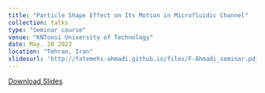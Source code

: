 ```yaml
---
title: "Particle Shape Effect on Its Motion in Microfluidic Channel"
collection: talks
type: "Seminar course"
venue: "KNToosi University of Technology"
date: May. 20 2022
location: "Tehran, Iran"
slidesurl: 'http://fatemehs-ahmadi.github.io/files/F-Ahmadi_seminar.pdf'
---
```

[Download Slides](http://fatemehs-ahmadi.github.io/files/F-Ahmadi_seminar.pdf) 
